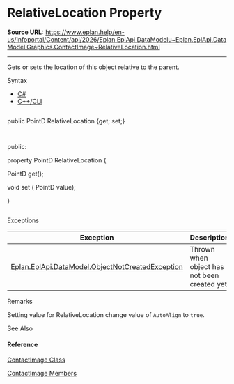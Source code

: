 # RelativeLocation Property

**Source URL:** https://www.eplan.help/en-us/Infoportal/Content/api/2026/Eplan.EplApi.DataModelu~Eplan.EplApi.DataModel.Graphics.ContactImage~RelativeLocation.html

---

Gets or sets the location of this object relative to the parent.

Syntax

- [C#](#i-syntax-CS)
- [C++/CLI](#i-syntax-CPP2005)

```
```
public PointD RelativeLocation {get; set;}
```
```

```
```
public:
property PointD RelativeLocation {
   PointD get();
   void set (    PointD value);
}
```
```

Exceptions

| Exception | Description |
| --- | --- |
| [Eplan.EplApi.DataModel.ObjectNotCreatedException](Eplan.EplApi.DataModelu~Eplan.EplApi.DataModel.ObjectNotCreatedException.html) | Thrown when object has not been created yet. |

Remarks

Setting value for RelativeLocation change value of `AutoAlign` to `true`.



See Also

#### Reference

[ContactImage Class](Eplan.EplApi.DataModelu~Eplan.EplApi.DataModel.Graphics.ContactImage.html)
  
[ContactImage Members](Eplan.EplApi.DataModelu~Eplan.EplApi.DataModel.Graphics.ContactImage_members.html)
